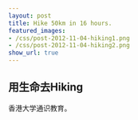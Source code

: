```yaml
---
layout: post
title: Hike 50km in 16 hours.
featured_images:
- /css/post-2012-11-04-hiking1.png
- /css/post-2012-11-04-hiking2.png
show_url: true
---
```


用生命去Hiking
------

香港大学通识教育。